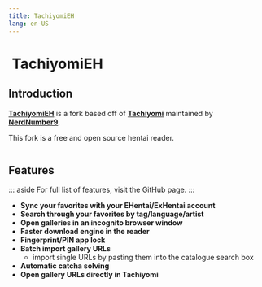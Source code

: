 ```yaml
---
title: TachiyomiEH
lang: en-US
---
```


# <img class="headerLogo" :src="$withBase('/assets/media/fork-EH-icon.png')"> TachiyomiEH

<forkButtons forkName="TachiyomiEH" downloadLink="https://api.github.com/repos/NerdNumber9/TachiyomiEH/releases/latest" githubLink="window.open('https://github.com/NerdNumber9/TachiyomiEH')"/>

## Introduction
**[TachiyomiEH](https://github.com/NerdNumber9/TachiyomiEH)** is a fork based off of **[Tachiyomi](https://github.com/inorichi/tachiyomi)** maintained by **[NerdNumber9](https://github.com/NerdNumber9)**.

This fork is a free and open source hentai reader.

<img :src="$withBase('/assets/media/fork-EH-banner.png')"/>

## Features
::: aside
For full list of features, visit the GitHub page.
:::

- **Sync your favorites with your EHentai/ExHentai account**
- **Search through your favorites by tag/language/artist**
- **Open galleries in an incognito browser window**
- **Faster download engine in the reader**
- **Fingerprint/PIN app lock**
- **Batch import gallery URLs**
  - import single URLs by pasting them into the catalogue search box
- **Automatic catcha solving**
- **Open gallery URLs directly in Tachiyomi**
